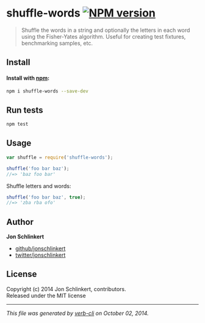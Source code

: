 # shuffle-words [![NPM version](https://badge.fury.io/js/shuffle-words.svg)](http://badge.fury.io/js/shuffle-words)


> Shuffle the words in a string and optionally the letters in each word using the Fisher-Yates algorithm. Useful for creating test fixtures, benchmarking samples, etc.

## Install
#### Install with [npm](npmjs.org):

```bash
npm i shuffle-words --save-dev
```

## Run tests

```bash
npm test
```

## Usage

```js
var shuffle = require('shuffle-words');

shuffle('foo bar baz');
//=> 'baz foo bar'
```

Shuffle letters and words:

```js
shuffle('foo bar baz', true);
//=> 'zba rba ofo'
```

## Author

**Jon Schlinkert**
 
+ [github/jonschlinkert](https://github.com/jonschlinkert)
+ [twitter/jonschlinkert](http://twitter.com/jonschlinkert) 

## License
Copyright (c) 2014 Jon Schlinkert, contributors.  
Released under the MIT license

***

_This file was generated by [verb-cli](https://github.com/assemble/verb-cli) on October 02, 2014._